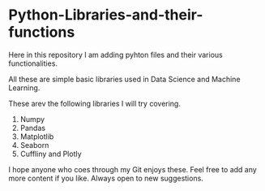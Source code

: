 # Python-Libraries-and-their-functions

Here in this repository I am adding pyhton files and their various functionalities.

All these are simple basic libraries used in Data Science and Machine Learning.

These arev the following libraries I will try covering. 
1. Numpy
2. Pandas
3. Matplotlib
4. Seaborn
5. Cuffliny and Plotly



I hope anyone who coes through my Git enjoys these. 
Feel free to add any more content if you like. Always open to new suggestions.
